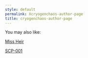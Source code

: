 ```yaml
---
style: default
permalink: Xcryogenchaos-author-page
title: cryogenchaos-author-page
---
```

You may also like:

[Miss Heir](http://scp-wiki.net/miss-heir)

[SCP-001](http://scp-wiki.net/scp001-kln)
